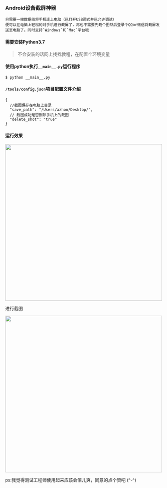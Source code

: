### Android设备截屏神器
	只需要一根数据线将手机连上电脑（已打开USB调式并已允许调试）
	便可以在电脑上轻松的对手机进行截屏了，再也不需要先截个图然后登录个QQor微信将截屏发送至电脑了。同时支持`Windows`和`Mac`平台哦
 
#### 需要安装Python3.7

 > 不会安装的话网上找找教程，在配置个环境变量
	
#### 使用python执行`__main__.py`运行程序

```
$ python __main__.py
```
#### `/tools/config.json`项目配置文件介绍

```
{ 
  //截图保存在电脑上目录
  "save_path": "/Users/azhon/Desktop/",
  // 截图成功是否删除手机上的截图
  "delete_shot": "true"
}
```

#### 运行效果
<img src="https://img-blog.csdn.net/20180828213744250?watermark/2/text/aHR0cHM6Ly9ibG9nLmNzZG4ubmV0L2Ffemhvbg==/font/5a6L5L2T/fontsize/400/fill/I0JBQkFCMA==/dissolve/70" width="500"/>

 进行截图

<img src="https://img-blog.csdn.net/20180828213935916?watermark/2/text/aHR0cHM6Ly9ibG9nLmNzZG4ubmV0L2Ffemhvbg==/font/5a6L5L2T/fontsize/400/fill/I0JBQkFCMA==/dissolve/70" width="500"/>

ps:我觉得测试工程师使用起来应该会倍儿爽，同意的点个赞吧  (^-^)